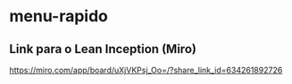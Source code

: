 # menu-rapido

## Link para o Lean Inception (Miro)
https://miro.com/app/board/uXjVKPsj_Oo=/?share_link_id=634261892726